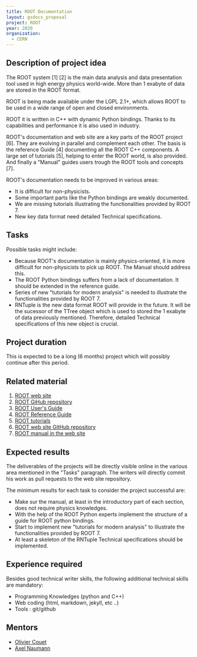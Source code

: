 ```yaml
---
title: ROOT Documentation
layout: gsdocs_proposal
project: ROOT
year: 2020
organization:
  - CERN
---
```


## Description of project idea

The ROOT system [1] [2] is the main data analysis and data presentation tool used in high
energy physics world-wide. More than 1 exabyte of data are stored in the ROOT format.

ROOT is being made available under the LGPL 2.1+, which allows
ROOT to be used in a wide range of open and closed environments.

ROOT it is written in C++ with dynamic Python bindings. Thanks to its
capabilities and performance it is also used in industry.

ROOT's documentation and web site are a key parts of the ROOT project [6]. They are
evolving in parallel and complement each other. The basis is the reference Guide [4]
documenting all the ROOT C++ components. A large set of tutorials [5], helping to
enter the ROOT world, is also provided. And finally a "Manual"
guides users trough the ROOT tools and concepts [7].

ROOT's documentation needs to be improved in various areas:
  - It is difficult for non-physicists.
  - Some important parts like the Python bindings are weakly documented.
  - We are missing tutorials illustrating the functionalities provided by ROOT 7.
  - New key data format need detailed Technical specifications.

## Tasks

 Possible tasks might include:

- Because ROOT's documentation is mainly physics-oriented, it is more
  difficult for non-physicists to pick up ROOT. The Manual should address this.
- The ROOT Python bindings suffers from a lack of documentation. It should be extended in
  the reference guide.
- Series of new "tutorials for modern analysis" is needed to illustrate the
  functionalities provided by ROOT 7.
- RNTuple is the new data format ROOT will provide in the future. It will be the sucessor
  of the TTree object which is used to stored the 1 exabyte of data previously mentioned.
  Therefore, detailed Technical specifications of this new object is crucial.

## Project duration

This is expected to be a long (6 months) project which will possibly continue
after this period.

## Related material

  1. [ROOT web site](https://root.cern)
  2. [ROOT GiHub repository](https://github.com/root-project/)
  3. [ROOT User's Guide](https://root.cern/guides/users-guide)
  4. [ROOT Reference Guide](https://root.cern/doc/master/)
  5. [ROOT tutorials](https://root.cern/doc/master/group__Tutorials.html)
  6. [ROOT web site GitHub repository](https://github.com/root-project/web)
  7. [ROOT manual in the web site](https://root-project.github.io/web/manual/)

## Expected results

The deliverables of the projects will be directly visible online in the various area
mentioned in the "Tasks" paragraph. The writers will directly commit his work as pull
requests to the web site repository.

The minimum results for each task to consider the project successful are:

- Make sur the manual, at least in the introductory part of each section, does not
  require physics knowledges.
- With the help of the ROOT Python experts implement the structure of a guide for ROOT python
  bindings.
- Start to implement new "tutorials for modern analysis" to illustrate the
  functionalities provided by ROOT 7.
- At least a skeleton of the RNTuple Technical specifications should be implemented.

## Experience required

Besides good technical writer skills, the following additional technical skills are mandatory:

  - Programming Knowledges (python and C++)
  - Web coding (html, markdown, jekyll, etc ..)
  - Tools : git/github

## Mentors

  * [Olivier Couet](mailto:olivier.couet@cern.ch)
  * [Axel Naumann](mailto:axel.naumann@cern.ch)

